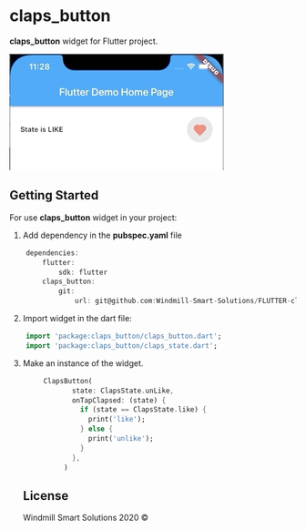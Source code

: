# claps_button

**claps_button** widget for Flutter project.

![](ClapsButton_Preview.gif)

## Getting Started

For use **claps_button** widget in your project:
1. Add dependency in the **pubspec.yaml** file
```dart
    dependencies:
        flutter:
            sdk: flutter
        claps_button:
            git:
                url: git@github.com:Windmill-Smart-Solutions/FLUTTER-claps_button.git
```

2. Import widget in the dart file:
```dart
    import 'package:claps_button/claps_button.dart';
    import 'package:claps_button/claps_state.dart';
```

3. Make an instance of the widget.

    ```dart
         ClapsButton(
                state: ClapsState.unLike,
                onTapClapsed: (state) {
                  if (state == ClapsState.like) {
                    print('like');
                  } else {
                    print('unlike');
                  }
                },
              )
    ```
    
    
    ## License

    Windmill Smart Solutions 2020 ©